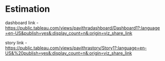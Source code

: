 # Estimation


dashboard link - https://public.tableau.com/views/pavithradashboard/Dashboard1?:language=en-US&publish=yes&:display_count=n&:origin=viz_share_link


story link - https://public.tableau.com/views/pavithrastory/Story1?:language=en-US&%20publish=yes&:display_count=n&:origin=viz_share_link
